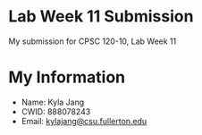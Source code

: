 # Lab Week 11 Submission

My submission for CPSC 120-10, Lab Week 11

# My Information

* Name: Kyla Jang
* CWID: 888078243
* Email: kylajang@csu.fullerton.edu
